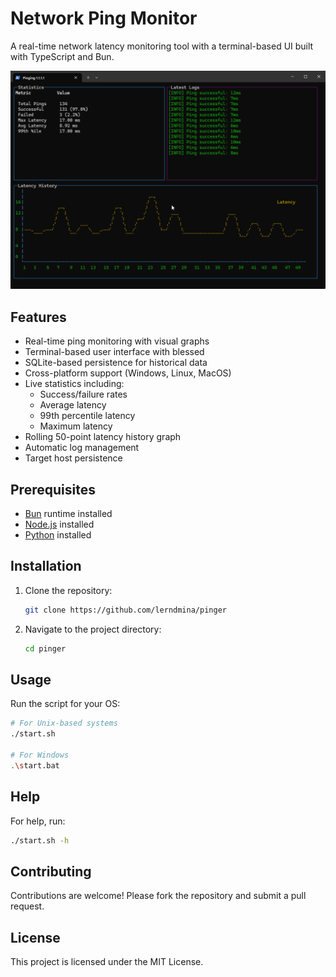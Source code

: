 # Network Ping Monitor

A real-time network latency monitoring tool with a terminal-based UI built with TypeScript and Bun.

![Screenshot](screenshot.png)

## Features

- Real-time ping monitoring with visual graphs
- Terminal-based user interface with blessed
- SQLite-based persistence for historical data
- Cross-platform support (Windows, Linux, MacOS)
- Live statistics including:
  - Success/failure rates
  - Average latency
  - 99th percentile latency
  - Maximum latency
- Rolling 50-point latency history graph
- Automatic log management
- Target host persistence

## Prerequisites

- [Bun](https://bun.sh) runtime installed
- [Node.js](https://nodejs.org) installed
- [Python](https://www.python.org) installed

## Installation

1. Clone the repository:
    ```bash
    git clone https://github.com/lerndmina/pinger
    ```

2. Navigate to the project directory:
    ```bash
    cd pinger
    ```

## Usage

Run the script for your OS:
```bash
# For Unix-based systems
./start.sh

# For Windows
.\start.bat
```

## Help

For help, run:
```bash
./start.sh -h
```

## Contributing

Contributions are welcome! Please fork the repository and submit a pull request.

## License

This project is licensed under the MIT License.
